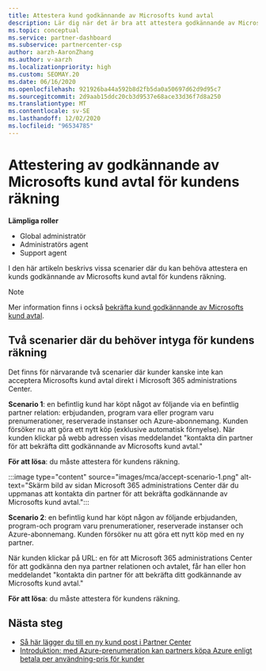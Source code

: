 ```yaml
---
title: Attestera kund godkännande av Microsofts kund avtal
description: Lär dig när det är bra att attestera godkännande av Microsofts kund avtal på kundens vägnar.
ms.topic: conceptual
ms.service: partner-dashboard
ms.subservice: partnercenter-csp
author: aarzh-AaronZhang
ms.author: v-aarzh
ms.localizationpriority: high
ms.custom: SEOMAY.20
ms.date: 06/16/2020
ms.openlocfilehash: 921926ba44a592b8d2fb5da0a50697d62d9d95c7
ms.sourcegitcommit: 2d9aab15ddc20cb3d9537e68ace33d36f7d8a250
ms.translationtype: MT
ms.contentlocale: sv-SE
ms.lasthandoff: 12/02/2020
ms.locfileid: "96534785"
---
```

# <a name="attest-acceptance-of-the-microsoft-customer-agreement-on-behalf-of-your-customer"></a>Attestering av godkännande av Microsofts kund avtal för kundens räkning


**Lämpliga roller**

- Global administratör
- Administratörs agent
- Support agent

I den här artikeln beskrivs vissa scenarier där du kan behöva attestera en kunds godkännande av Microsofts kund avtal för kundens räkning.

>[!NOTE]
>Mer information finns i också [bekräfta kund godkännande av Microsofts kund avtal](confirm-customer-agreement.md).

## <a name="two-scenarios-where-you-need-to-attest-on-behalf-of-your-customer"></a>Två scenarier där du behöver intyga för kundens räkning

Det finns för närvarande två scenarier där kunder kanske inte kan acceptera Microsofts kund avtal direkt i Microsoft 365 administrations Center.

**Scenario 1**: en befintlig kund har köpt något av följande via en befintlig partner relation: erbjudanden, program vara eller program varu prenumerationer, reserverade instanser och Azure-abonnemang. Kunden försöker nu att göra ett nytt köp (exklusive automatisk förnyelse). När kunden klickar på webb adressen visas meddelandet "kontakta din partner för att bekräfta ditt godkännande av Microsofts kund avtal."  

**För att lösa**: du måste attestera för kundens räkning.

:::image type="content" source="images/mca/accept-scenario-1.png" alt-text="Skärm bild av sidan Microsoft 365 administrations Center där du uppmanas att kontakta din partner för att bekräfta godkännande av Microsofts kund avtal.":::

**Scenario 2**: en befintlig kund har köpt någon av följande erbjudanden, program-och program varu prenumerationer, reserverade instanser och Azure-abonnemang. Kunden försöker nu att göra ett nytt köp med en ny partner.

När kunden klickar på URL: en för att Microsoft 365 administrations Center för att godkänna den nya partner relationen och avtalet, får han eller hon meddelandet "kontakta din partner för att bekräfta ditt godkännande av Microsofts kund avtal."  

**För att lösa**: du måste attestera för kundens räkning.  

## <a name="next-steps"></a>Nästa steg

- [Så här lägger du till en ny kund post i Partner Center](add-a-new-customer.md)
- [Introduktion: med Azure-prenumeration kan partners köpa Azure enligt betala per användning-pris för kunder](azure-plan-lp.md)
